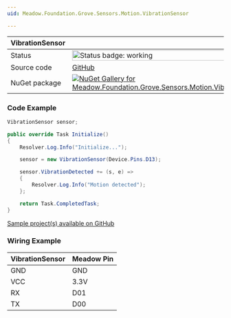 ```yaml
---
uid: Meadow.Foundation.Grove.Sensors.Motion.VibrationSensor

---
```


| VibrationSensor | |
|--------|--------|
| Status | <img src="https://img.shields.io/badge/Working-brightgreen" style="width: auto; height: -webkit-fill-available;" alt="Status badge: working" /> |
| Source code | [GitHub](https://github.com/WildernessLabs/Meadow.Foundation.Grove/tree/main/Source/VibrationSensor) |
| NuGet package | <a href="https://www.nuget.org/packages/Meadow.Foundation.Grove.Sensors.Motion.VibrationSensor/" target="_blank"><img src="https://img.shields.io/nuget/v/Meadow.Foundation.Grove.Sensors.Motion.VibrationSensor.svg?label=Meadow.Foundation.Grove.Sensors.Motion.VibrationSensor" alt="NuGet Gallery for Meadow.Foundation.Grove.Sensors.Motion.VibrationSensor" /></a> |

### Code Example

```csharp
VibrationSensor sensor;

public override Task Initialize()
{
    Resolver.Log.Info("Initialize...");

    sensor = new VibrationSensor(Device.Pins.D13);

    sensor.VibrationDetected += (s, e) =>
    {
        Resolver.Log.Info("Motion detected");
    };

    return Task.CompletedTask;
}

```

[Sample project(s) available on GitHub](https://github.com/WildernessLabs/Meadow.Foundation.Grove/tree/main/Source/VibrationSensor/Sample/VibrationSensor_Sample)

### Wiring Example

| VibrationSensor | Meadow Pin |
|--------|------------|
| GND    | GND        |
| VCC    | 3.3V       |
| RX     | D01        |
| TX     | D00        |

